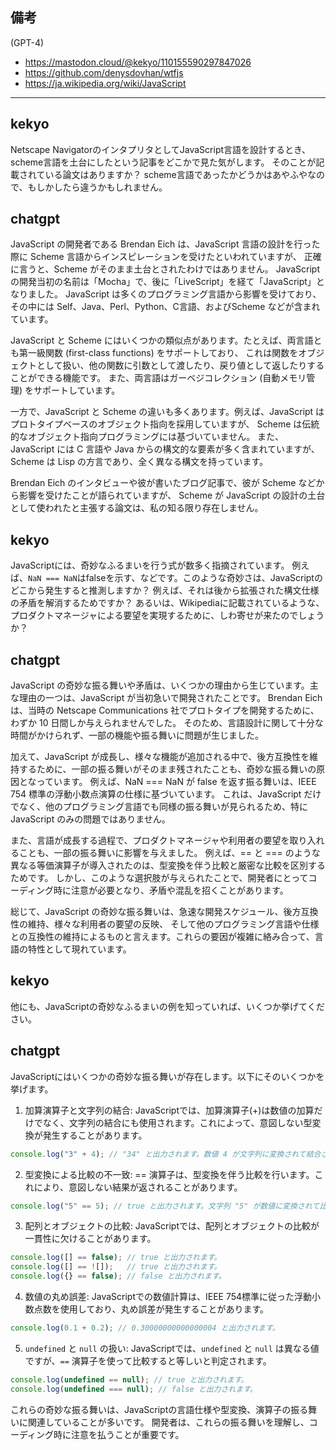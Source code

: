 ## 備考

(GPT-4)

* https://mastodon.cloud/@kekyo/110155590297847026
* https://github.com/denysdovhan/wtfjs
* https://ja.wikipedia.org/wiki/JavaScript

----

## kekyo

Netscape NavigatorのインタプリタとしてJavaScript言語を設計するとき、scheme言語を土台にしたという記事をどこかで見た気がします。
そのことが記載されている論文はありますか？
scheme言語であったかどうかはあやふやなので、もしかしたら違うかもしれません。

## chatgpt

JavaScript の開発者である Brendan Eich は、JavaScript 言語の設計を行った際に Scheme 言語からインスピレーションを受けたといわれていますが、
正確に言うと、Scheme がそのまま土台とされたわけではありません。
JavaScript の開発当初の名前は「Mocha」で、後に「LiveScript」を経て「JavaScript」となりました。
JavaScript は多くのプログラミング言語から影響を受けており、その中には Self、Java、Perl、Python、C言語、およびScheme などが含まれています。

JavaScript と Scheme にはいくつかの類似点があります。たとえば、両言語とも第一級関数 (first-class functions) をサポートしており、
これは関数をオブジェクトとして扱い、他の関数に引数として渡したり、戻り値として返したりすることができる機能です。
また、両言語はガーベジコレクション (自動メモリ管理) をサポートしています。

一方で、JavaScript と Scheme の違いも多くあります。例えば、JavaScript はプロトタイプベースのオブジェクト指向を採用していますが、
Scheme は伝統的なオブジェクト指向プログラミングには基づいていません。
また、JavaScript には C 言語や Java からの構文的な要素が多く含まれていますが、Scheme は Lisp の方言であり、全く異なる構文を持っています。

Brendan Eich のインタビューや彼が書いたブログ記事で、彼が Scheme などから影響を受けたことが語られていますが、
Scheme が JavaScript の設計の土台として使われたと主張する論文は、私の知る限り存在しません。

## kekyo

JavaScriptには、奇妙なふるまいを行う式が数多く指摘されています。
例えば、`NaN === NaN`はfalseを示す、などです。このような奇妙さは、JavaScriptのどこから発生すると推測しますか？
例えば、それは後から拡張された構文仕様の矛盾を解消するためですか？
あるいは、Wikipediaに記載されているような、プロダクトマネージャによる要望を実現するために、しわ寄せが来たのでしょうか？

## chatgpt

JavaScript の奇妙な振る舞いや矛盾は、いくつかの理由から生じています。主な理由の一つは、JavaScript が当初急いで開発されたことです。
Brendan Eich は、当時の Netscape Communications 社でプロトタイプを開発するために、わずか 10 日間しか与えられませんでした。
そのため、言語設計に関して十分な時間がかけられず、一部の機能や振る舞いに問題が生じました。

加えて、JavaScript が成長し、様々な機能が追加される中で、後方互換性を維持するために、一部の振る舞いがそのまま残されたことも、奇妙な振る舞いの原因となっています。
例えば、NaN === NaN が false を返す振る舞いは、IEEE 754 標準の浮動小数点演算の仕様に基づいています。
これは、JavaScript だけでなく、他のプログラミング言語でも同様の振る舞いが見られるため、特に JavaScript のみの問題ではありません。

また、言語が成長する過程で、プロダクトマネージャや利用者の要望を取り入れることも、一部の振る舞いに影響を与えました。
例えば、== と === のような異なる等価演算子が導入されたのは、型変換を伴う比較と厳密な比較を区別するためです。
しかし、このような選択肢が与えられたことで、開発者にとってコーディング時に注意が必要となり、矛盾や混乱を招くことがあります。

総じて、JavaScript の奇妙な振る舞いは、急速な開発スケジュール、後方互換性の維持、様々な利用者の要望の反映、
そして他のプログラミング言語や仕様との互換性の維持によるものと言えます。これらの要因が複雑に絡み合って、言語の特性として現れています。

## kekyo

他にも、JavaScriptの奇妙なふるまいの例を知っていれば、いくつか挙げてください。

## chatgpt

JavaScriptにはいくつかの奇妙な振る舞いが存在します。以下にそのいくつかを挙げます。

1. 加算演算子と文字列の結合:
   JavaScriptでは、加算演算子(+)は数値の加算だけでなく、文字列の結合にも使用されます。これによって、意図しない型変換が発生することがあります。

```javascript
console.log("3" + 4); // "34" と出力されます。数値 4 が文字列に変換されて結合されます。
```

2. 型変換による比較の不一致:
   == 演算子は、型変換を伴う比較を行います。これにより、意図しない結果が返されることがあります。
   
```javascript
console.log("5" == 5); // true と出力されます。文字列 "5" が数値に変換されて比較されます。
```

3. 配列とオブジェクトの比較:
   JavaScriptでは、配列とオブジェクトの比較が一貫性に欠けることがあります。

```javascript
console.log([] == false); // true と出力されます。
console.log([] == ![]);   // true と出力されます。
console.log({} == false); // false と出力されます。
```

4. 数値の丸め誤差:
   JavaScriptでの数値計算は、IEEE 754標準に従った浮動小数点数を使用しており、丸め誤差が発生することがあります。
   
```javascript
console.log(0.1 + 0.2); // 0.30000000000000004 と出力されます。
```

5. `undefined` と `null` の扱い:
   JavaScriptでは、`undefined` と `null` は異なる値ですが、`==` 演算子を使って比較すると等しいと判定されます。

```javascript
console.log(undefined == null); // true と出力されます。
console.log(undefined === null); // false と出力されます。
```

これらの奇妙な振る舞いは、JavaScriptの言語仕様や型変換、演算子の振る舞いに関連していることが多いです。
開発者は、これらの振る舞いを理解し、コーディング時に注意を払うことが重要です。
